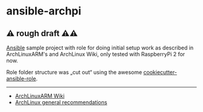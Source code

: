 # ansible-archpi

## :warning: rough draft ⚠️:warning:

[Ansible](https://ansible.com) sample project with role for doing initial setup work as described in ArchLinuxARM's and ArchLinux Wiki, only tested with RaspberryPi 2 for now.

Role folder structure was „cut out“ using the awesome [cookiecutter-ansible-role](https://github.com/ferrarimarco/cookiecutter-ansible-role).

----
* [ArchLinuxARM Wiki](https://archlinuxarm.org/platforms/armv7/broadcom/raspberry-pi-2#wiki)
* [ArchLinux general recommendations](https://wiki.archlinux.org/index.php/Installation_guide#Installation)